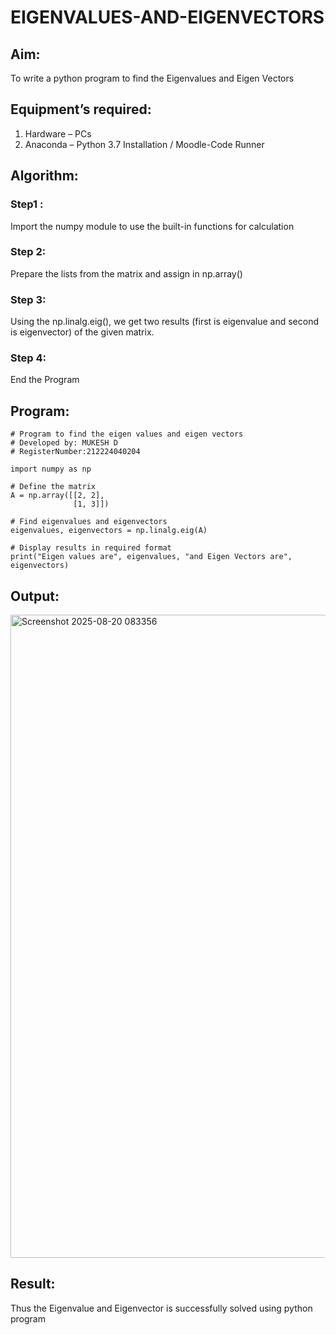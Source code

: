 # EIGENVALUES-AND-EIGENVECTORS
## Aim:
To write a python program to find the Eigenvalues and Eigen Vectors
## Equipment’s required:
1. 	Hardware – PCs
2. 	Anaconda – Python 3.7 Installation / Moodle-Code Runner
## Algorithm:
### Step1 : 

Import the numpy module to use the built-in functions for calculation

### Step 2:

Prepare the lists from the matrix and assign in np.array()

### Step 3:

Using the np.linalg.eig(),  we get two results (first is eigenvalue and second is eigenvector) of the given matrix.

### Step 4: 

End the Program

## Program:
```
# Program to find the eigen values and eigen vectors
# Developed by: MUKESH D
# RegisterNumber:212224040204

import numpy as np

# Define the matrix
A = np.array([[2, 2],
              [1, 3]])

# Find eigenvalues and eigenvectors
eigenvalues, eigenvectors = np.linalg.eig(A)

# Display results in required format
print("Eigen values are", eigenvalues, "and Eigen Vectors are", eigenvectors)
```

## Output:
<img width="1895" height="1029" alt="Screenshot 2025-08-20 083356" src="https://github.com/user-attachments/assets/4e60308f-306b-4921-9e71-6c3843863740" />

## Result:
Thus the Eigenvalue and Eigenvector is successfully solved using python program
